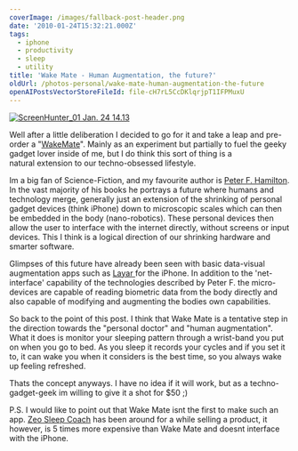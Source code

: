 ```yaml
---
coverImage: /images/fallback-post-header.png
date: '2010-01-24T15:32:21.000Z'
tags:
  - iphone
  - productivity
  - sleep
  - utility
title: 'Wake Mate - Human Augmentation, the future?'
oldUrl: /photos-personal/wake-mate-human-augmentation-the-future
openAIPostsVectorStoreFileId: file-cH7rL5CcDKlqrjpT1IFPMuxU
---
```


[![](/wp-content/uploads/2010/01/ScreenHunter_01-Jan.-24-14.13.jpg "ScreenHunter_01 Jan. 24 14.13")](/wp-content/uploads/2010/01/ScreenHunter_01-Jan.-24-14.13.jpg)

Well after a little deliberation I decided to go for it and take a leap and pre-order a "[WakeMate](https://wakemate.com/)". Mainly as an experiment but partially to fuel the geeky gadget lover inside of me, but I do think this sort of thing is a natural extension to our techno-obsessed lifestyle.

<!-- more -->

Im a big fan of Science-Fiction, and my favourite author is [Peter F. Hamilton](https://www.amazon.co.uk/exec/obidos/search-handle-url?_encoding=UTF8&search-type=ss&index=books-uk&field-author=Peter%20F.%20Hamilton). In the vast majority of his books he portrays a future where humans and technology merge, generally just an extension of the shrinking of personal gadget devices (think iPhone) down to microscopic scales which can then be embedded in the body (nano-robotics). These personal devices then allow the user to interface with the internet directly, without screens or input devices. This I think is a logical direction of our shrinking hardware and smarter software.

Glimpses of this future have already been seen with basic data-visual augmentation apps such as [Layar ](https://layar.com/)for the iPhone. In addition to the 'net-interface' capability of the technologies described by Peter F. the micro-devices are capable of reading biometric data from the body directly and also capable of modifying and augmenting the bodies own capabilities.

So back to the point of this post. I think that Wake Mate is a tentative step in the direction towards the "personal doctor" and "human augmentation". What it does is monitor your sleeping pattern through a wrist-band you put on when you go to bed. As you sleep it records your cycles and if you set it to, it can wake you when it considers is the best time, so you always wake up feeling refreshed.

Thats the concept anyways. I have no idea if it will work, but as a techno-gadget-geek im willing to give it a shot for \$50 ;)

P.S. I would like to point out that Wake Mate isnt the first to make such an app. [Zeo Sleep Coach](https://www.myzeo.com/) has been around for a while selling a product, it however, is 5 times more expensive than Wake Mate and doesnt interface with the iPhone.
